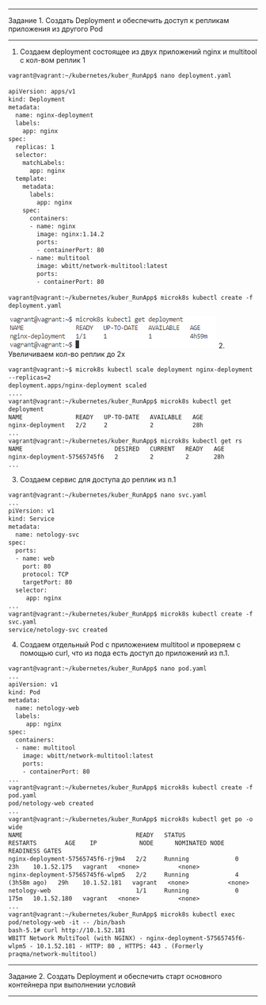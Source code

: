 ***
Задание 1. Создать Deployment и обеспечить доступ к репликам приложения из другого Pod
***
1. Создаем deployment состоящее из двух приложений nginx и multitool c кол-вом реплик 1
```
vagrant@vagrant:~/kubernetes/kuber_RunApp$ nano deployment.yaml

apiVersion: apps/v1
kind: Deployment
metadata:
  name: nginx-deployment
  labels:
    app: nginx
spec:
  replicas: 1
  selector:
    matchLabels:
      app: nginx
  template:
    metadata:
      labels:
        app: nginx
    spec:
      containers:
      - name: nginx
        image: nginx:1.14.2
        ports:
        - containerPort: 80
      - name: multitool
        image: wbitt/network-multitool:latest
        ports:
        - containerPort: 80

vagrant@vagrant:~/kubernetes/kuber_RunApp$ microk8s kubectl create -f deployment.yaml

```
![task-7-1](https://github.com/Atlipoka/devops_netology/blob/main/Microservices/lecture7-1.png)
2. Увеличиваем кол-во реплик до 2х
```
vagrant@vagrant:~$ microk8s kubectl scale deployment nginx-deployment --replicas=2
deployment.apps/nginx-deployment scaled
....
vagrant@vagrant:~/kubernetes/kuber_RunApp$ microk8s kubectl get deployment
NAME               READY   UP-TO-DATE   AVAILABLE   AGE
nginx-deployment   2/2     2            2           28h
...
vagrant@vagrant:~/kubernetes/kuber_RunApp$ microk8s kubectl get rs
NAME                          DESIRED   CURRENT   READY   AGE
nginx-deployment-57565745f6   2         2         2       28h
...
```
3. Создаем сервис для доступа до реплик из п.1
```
vagrant@vagrant:~/kubernetes/kuber_RunApp$ nano svc.yaml
...
piVersion: v1
kind: Service
metadata:
  name: netology-svc
spec:
  ports:
  - name: web
    port: 80
    protocol: TCP
    targetPort: 80
  selector:
     app: nginx
...
vagrant@vagrant:~/kubernetes/kuber_RunApp$ microk8s kubectl create -f svc.yaml
service/netology-svc created
```
4. Создаем отдельный Pod с приложением multitool и проверяем с помощью curl, что из пода есть доступ до приложений из п.1.
```
vagrant@vagrant:~/kubernetes/kuber_RunApp$ nano pod.yaml
...
apiVersion: v1
kind: Pod
metadata:
  name: netology-web
  labels:
     app: nginx
spec:
  containers:
  - name: multitool
    image: wbitt/network-multitool:latest
    ports:
    - containerPort: 80
...
vagrant@vagrant:~/kubernetes/kuber_RunApp$ microk8s kubectl create -f pod.yaml
pod/netology-web created
...
vagrant@vagrant:~/kubernetes/kuber_RunApp$ microk8s kubectl get po -o wide
NAME                                READY   STATUS              RESTARTS        AGE    IP            NODE      NOMINATED NODE   READINESS GATES
nginx-deployment-57565745f6-rj9m4   2/2     Running             0               23h    10.1.52.175   vagrant   <none>           <none>
nginx-deployment-57565745f6-wlpm5   2/2     Running             4 (3h58m ago)   29h    10.1.52.181   vagrant   <none>           <none>
netology-web                        1/1     Running             0               175m   10.1.52.180   vagrant   <none>           <none>
...
vagrant@vagrant:~/kubernetes/kuber_RunApp$ microk8s kubectl exec pod/netology-web -it -- /bin/bash
bash-5.1# curl http://10.1.52.181
WBITT Network MultiTool (with NGINX) - nginx-deployment-57565745f6-wlpm5 - 10.1.52.181 - HTTP: 80 , HTTPS: 443 . (Formerly praqma/network-multitool)
```
***
Задание 2. Создать Deployment и обеспечить старт основного контейнера при выполнении условий
***
